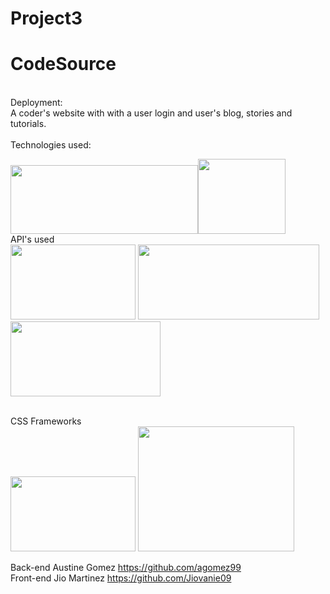# Project3
<h1>CodeSource</h1>
<br>
Deployment:

<br>
A coder's website with with a user login and user's blog, stories and tutorials.
<br>
<br>
Technologies used:
<br>

<img src="https://www.kindpng.com/picc/m/452-4529239_html-css-and-javascript-logo-html-css-logo.png"  width="300" height="110"/><img src="https://encrypted-tbn0.gstatic.com/images?q=tbn%3AANd9GcT10Xw22EAOpM9gmpet02izfOPxZ-_QtD6Jva_6ED9ig84aW4kN&usqp=CAU" width="140" height="120" />
<br>
API's used
<br>
<img src="https://jay.holtslander.ca/img/svg/skills/butter-cms-logo.svg" width="200" height="120" />
<img src="https://4.bp.blogspot.com/-PVil_ovck4I/VxQewRWp9II/AAAAAAAADNo/ZgIK-dPHZAI8OGpMYSl-7jp7W9XcGd0XACLcB/s1600/disqus-logo-icon-750.jpg" width="290" height="120" />
<img src="https://upload.wikimedia.org/wikipedia/commons/thumb/9/98/YouTube_Logo.svg/1280px-YouTube_Logo.svg.png" width="240" height="120" />

<br>
CSS Frameworks
<br>
<img src="https://seeklogo.com/images/M/material-ui-logo-5BDCB9BA8F-seeklogo.com.png" width="200" height="120" />
<img src="https://www.bootstrapcdn.com/assets/img/integrations/react-bootstrap.c4f9aa2.png" width="250" height="200" />

Back-end Austine Gomez https://github.com/agomez99
<br>
 Front-end Jio Martinez https://github.com/Jiovanie09


